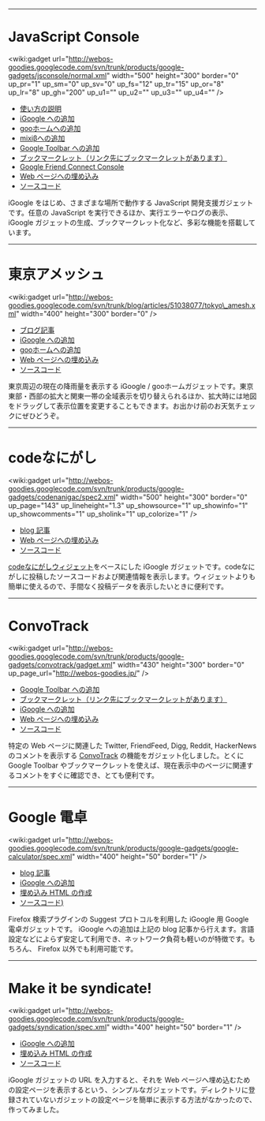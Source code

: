 


---

# JavaScript Console #

<wiki:gadget url="http://webos-goodies.googlecode.com/svn/trunk/products/google-gadgets/jsconsole/normal.xml" width="500" height="300" border="0" up\_pr="1" up\_sm="0" up\_sv="0" up\_fs="12" up\_tr="15" up\_or="8" up\_lr="8" up\_gh="200" up\_u1="" up\_u2="" up\_u3="" up\_u4="" />

  * [使い方の説明](http://webos-goodies.jp/archives/51221110.html)
  * [iGoogle への追加](http://www.google.co.jp/ig/directory?url=http://webos-goodies.googlecode.com/svn/trunk/products/google-gadgets/jsconsole/normal.xml)
  * [gooホームへの追加](http://sandbox.home.goo.ne.jp/gadget/QPoM105VQrav/detail)
  * [mixiβへの追加](http://platform001.mixi.jp/view_appli.pl?id=947)
  * [Google Toolbar への追加](http://toolbar.google.com/buttons/add?url=http%3A%2F%2Fwebos-goodies.googlecode.com%2Fsvn%2Ftrunk%2Fproducts%2Fgoogle-gadgets%2Fjsconsole%2Fbutton.xml)
  * [ブックマークレット（リンク先にブックマークレットがあります）](http://webos-goodies.googlecode.com/svn/trunk/products/google-gadgets/jsconsole/bookmark.html)
  * [Google Friend Connect Console](http://webos-goodies.googlecode.com/svn/trunk/products/google-gadgets/jsconsole/friendconnect.html)
  * [Web ページへの埋め込み](http://gmodules.com/ig/creator?synd=open&url=http://webos-goodies.googlecode.com/svn/trunk/products/google-gadgets/jsconsole/normal.xml)
  * [ソースコード](http://code.google.com/p/webos-goodies/source/browse/#svn/trunk/products/google-gadgets/jsconsole)

iGoogle をはじめ、さまざまな場所で動作する JavaScript 開発支援ガジェットです。任意の JavaScript を実行できるほか、実行エラーやログの表示、 iGoogle ガジェットの生成、ブックマークレット化など、多彩な機能を搭載しています。


---

# 東京アメッシュ #

&lt;wiki:gadget url="http://webos-goodies.googlecode.com/svn/trunk/blog/articles/51038077/tokyo\_amesh.xml" width="400" height="300" border="0" /&gt;

  * [ブログ記事](http://webos-goodies.jp/archives/51188966.html)
  * [iGoogle への追加](http://www.google.co.jp/ig/directory?url=http://webos-goodies.googlecode.com/svn/trunk/blog/articles/51038077/tokyo_amesh.xml)
  * [gooホームへの追加](http://sandbox.home.goo.ne.jp/gadget/Jpib7pnmG5LI/detail)
  * [Web ページへの埋め込み](http://gmodules.com/ig/creator?synd=open&url=http://webos-goodies.googlecode.com/svn/trunk/blog/articles/51038077/tokyo_amesh.xml)
  * [ソースコード](http://code.google.com/p/webos-goodies/source/browse/#svn/trunk/blog/articles/51038077)

東京周辺の現在の降雨量を表示する iGoogle / gooホームガジェットです。東京東部・西部の拡大と関東一帯の全域表示を切り替えられるほか、拡大時には地図をドラッグして表示位置を変更することもできます。お出かけ前のお天気チェックにぜひどうぞ。


---

# codeなにがし #

<wiki:gadget url="http://webos-goodies.googlecode.com/svn/trunk/products/google-gadgets/codenanigac/spec2.xml" width="500" height="300" border="0" up\_page="143" up\_lineheight="1.3" up\_showsource="1" up\_showinfo="1" up\_showcomments="1" up\_sholink="1" up\_colorize="1" />

  * [blog 記事](http://webos-goodies.jp/archives/51228303.html)
  * [Web ページへの埋め込み](http://gmodules.com/ig/creator?synd=open&url=http%3A%2F%2Fwebos-goodies.googlecode.com%2Fsvn%2Ftrunk%2Fproducts%2Fgoogle-gadgets%2Fcodenanigac%2Fspec2.xml)
  * [ソースコード](http://code.google.com/p/webos-goodies/source/browse/#svn/trunk/products/google-gadgets/codenanigac)

[codeなにがしウィジェット](http://groups.google.com/group/webos-goodies)をベースにした iGoogle ガジェットです。codeなにがしに投稿したソースコードおよび関連情報を表示します。ウィジェットよりも簡単に使えるので、手間なく投稿データを表示したいときに便利です。


---

# ConvoTrack #

<wiki:gadget url="http://webos-goodies.googlecode.com/svn/trunk/products/google-gadgets/convotrack/gadget.xml" width="430" height="300" border="0" up\_page\_url="http://webos-goodies.jp/" />

  * [Google Toolbar への追加](http://toolbar.google.com/buttons/add?url=http%3A%2F%2Fwebos-goodies.googlecode.com%2Fsvn%2Ftrunk%2Fproducts%2Fgoogle-gadgets%2Fconvotrack%2Ftoolbar.xml)
  * [ブックマークレット（リンク先にブックマークレットがあります）](http://webos-goodies.googlecode.com/svn/trunk/products/google-gadgets/convotrack/bookmark.html)
  * [iGoogle への追加](http://www.google.co.jp/ig/directory?url=http://webos-goodies.googlecode.com/svn/trunk/products/google-gadgets/convotrack/gadget.xml)
  * [Web ページへの埋め込み](http://gmodules.com/ig/creator?synd=open&url=http://webos-goodies.googlecode.com/svn/trunk/products/google-gadgets/convotrack/gadget.xml)
  * [ソースコード](http://webos-goodies.googlecode.com/svn/trunk/products/google-gadgets/convotrack)

特定の Web ページに関連した Twitter, FriendFeed, Digg, Reddit, HackerNews のコメントを表示する [ConvoTrack](http://convotrack.com) の機能をガジェット化しました。とくに Google Toolbar やブックマークレットを使えば、現在表示中のページに関連するコメントをすぐに確認でき、とても便利です。


---

# Google 電卓 #

&lt;wiki:gadget url="http://webos-goodies.googlecode.com/svn/trunk/products/google-gadgets/google-calculator/spec.xml" width="400" height="50" border="1" /&gt;

  * [blog 記事](http://webos-goodies.jp/archives/51090813.html)
  * [iGoogle への追加](http://www.google.com/ig/add?synd=open&source=ggyp&moduleurl=http://webos-goodies.googlecode.com/svn/trunk/products/google-gadgets/google-calculator/spec.xml)
  * [埋め込み HTML の作成](http://gmodules.com/ig/creator?synd=open&url=http://webos-goodies.googlecode.com/svn/trunk/products/google-gadgets/google-calculator/spec.xml)
  * [ソースコード)](http://code.google.com/p/webos-goodies/source/browse/#svn/trunk/products/google-gadgets/google-calculator)

Firefox 検索プラグインの Suggest プロトコルを利用した iGoogle 用 Google 電卓ガジェットです。 iGoogle への追加は上記の blog 記事から行えます。言語設定などによらず安定して利用でき、ネットワーク負荷も軽いのが特徴です。もちろん、 Firefox 以外でも利用可能です。


---

# Make it be syndicate! #

&lt;wiki:gadget url="http://webos-goodies.googlecode.com/svn/trunk/products/google-gadgets/syndication/spec.xml" width="400" height="50" border="1" /&gt;

  * [iGoogle への追加](http://www.google.com/ig/add?synd=open&moduleurl=http://webos-goodies.googlecode.com/svn/trunk/products/google-gadgets/syndication/spec.xml)
  * [埋め込み HTML の作成](http://gmodules.com/ig/creator?synd=open&url=http://webos-goodies.googlecode.com/svn/trunk/products/google-gadgets/syndication/spec.xml)
  * [ソースコード](http://code.google.com/p/webos-goodies/source/browse/#svn/trunk/products/google-gadgets/syndication)

iGoogle ガジェットの URL を入力すると、それを Web ページへ埋め込むための設定ページを表示するという、シンプルなガジェットです。ディレクトリに登録されていないガジェットの設定ページを簡単に表示する方法がなかったので、作ってみました。
